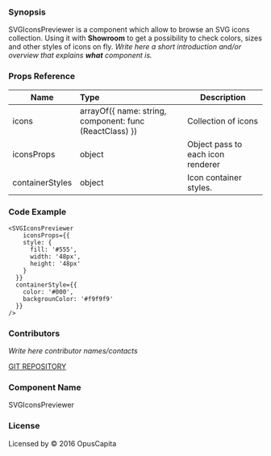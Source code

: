 ### Synopsis

SVGIconsPreviewer is a component which allow to browse an SVG icons collection.
Using it with **Showroom** to get a possibility to check colors, sizes and other styles of icons on fly.
*Write here a short introduction and/or overview that explains **what** component is.*

### Props Reference

| Name                          | Type                  | Description                                                |
| ------------------------------|:----------------------| -----------------------------------------------------------|
| icons | arrayOf({ name: string, component: func (ReactClass) }) | Collection of icons |
| iconsProps | object | Object pass to each icon renderer |
| containerStyles | object | Icon container styles. |

### Code Example

```
<SVGIconsPreviewer
	iconsProps={{
  	style: {
      fill: '#555',
      width: '48px',
      height: '48px'
    }
  }}
  containerStyle={{
    color: '#000',
    backgrounColor: '#f9f9f9'
  }}
/>
```

### Contributors
*Write here contributor names/contacts*

[GIT REPOSITORY](http://buildserver.jcatalog.com/gitweb/?p=js-react-application-generator.git)

### Component Name

SVGIconsPreviewer

### License

Licensed by © 2016 OpusCapita

